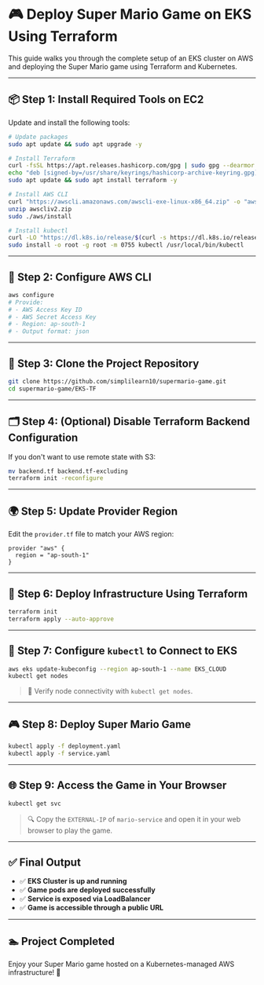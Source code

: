 # 🎮 Deploy Super Mario Game on EKS Using Terraform

This guide walks you through the complete setup of an EKS cluster on AWS and deploying the Super Mario game using Terraform and Kubernetes.

---

## 📦 Step 1: Install Required Tools on EC2

Update and install the following tools:

```bash
# Update packages
sudo apt update && sudo apt upgrade -y

# Install Terraform
curl -fsSL https://apt.releases.hashicorp.com/gpg | sudo gpg --dearmor -o /usr/share/keyrings/hashicorp-archive-keyring.gpg
echo "deb [signed-by=/usr/share/keyrings/hashicorp-archive-keyring.gpg] https://apt.releases.hashicorp.com $(lsb_release -cs) main" | sudo tee /etc/apt/sources.list.d/hashicorp.list
sudo apt update && sudo apt install terraform -y

# Install AWS CLI
curl "https://awscli.amazonaws.com/awscli-exe-linux-x86_64.zip" -o "awscliv2.zip"
unzip awscliv2.zip
sudo ./aws/install

# Install kubectl
curl -LO "https://dl.k8s.io/release/$(curl -s https://dl.k8s.io/release/stable.txt)/bin/linux/amd64/kubectl"
sudo install -o root -g root -m 0755 kubectl /usr/local/bin/kubectl
```

---

## 🔧 Step 2: Configure AWS CLI

```bash
aws configure
# Provide:
# - AWS Access Key ID
# - AWS Secret Access Key
# - Region: ap-south-1
# - Output format: json
```

---

## 📅 Step 3: Clone the Project Repository

```bash
git clone https://github.com/simplilearn10/supermario-game.git
cd supermario-game/EKS-TF
```

---

## 🗂️ Step 4: (Optional) Disable Terraform Backend Configuration

If you don't want to use remote state with S3:

```bash
mv backend.tf backend.tf-excluding
terraform init -reconfigure
```

---

## 🌍 Step 5: Update Provider Region

Edit the `provider.tf` file to match your AWS region:

```hcl
provider "aws" {
  region = "ap-south-1"
}
```

---

## 🚀 Step 6: Deploy Infrastructure Using Terraform

```bash
terraform init
terraform apply --auto-approve
```

---

## 🔗 Step 7: Configure `kubectl` to Connect to EKS

```bash
aws eks update-kubeconfig --region ap-south-1 --name EKS_CLOUD
kubectl get nodes
```

> 🧪 Verify node connectivity with `kubectl get nodes`.

---

## 🎮 Step 8: Deploy Super Mario Game

```bash
kubectl apply -f deployment.yaml
kubectl apply -f service.yaml
```

---

## 🌐 Step 9: Access the Game in Your Browser

```bash
kubectl get svc
```

> 🔍 Copy the `EXTERNAL-IP` of `mario-service` and open it in your web browser to play the game.

---

## ✅ Final Output

* ✅ **EKS Cluster is up and running**
* ✅ **Game pods are deployed successfully**
* ✅ **Service is exposed via LoadBalancer**
* ✅ **Game is accessible through a public URL**

---

## 🏊 Project Completed

Enjoy your Super Mario game hosted on a Kubernetes-managed AWS infrastructure! 🎉

